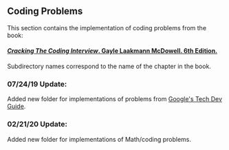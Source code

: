 ## Coding Problems

This section contains the implementation of coding problems from the book:
#### [*Cracking The Coding Interview*. Gayle Laakmann McDowell. 6th Edition.](https://www.amazon.com/Cracking-Coding-Interview-Programming-Questions/dp/0984782850/ref=sr_1_2?crid=3MI9EA3ZISY52&keywords=cracking+the+coding+interview&qid=1561220383&s=gateway&sprefix=crackin%2Caps%2C169&sr=8-2)

Subdirectory names correspond to the name of the chapter in the book.

### 07/24/19 Update:
Added new folder for implementations of problems from [Google's Tech Dev Guide](https://techdevguide.withgoogle.com/).

### 02/21/20 Update:
Added new folder for implementations of Math/coding problems.

